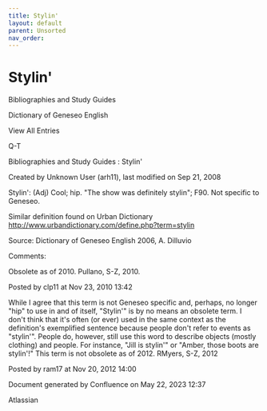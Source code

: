 ```yaml
---
title: Stylin'
layout: default
parent: Unsorted
nav_order:
---
```


# Stylin'

Bibliographies and Study Guides

Dictionary of Geneseo English

View All Entries

Q-T

Bibliographies and Study Guides : Stylin'

Created by  Unknown User (arh11), last modified on Sep 21, 2008

Stylin': (Adj) Cool; hip. &quot;The show was definitely stylin&quot;; F90. Not specific to Geneseo. 

Similar definition found on Urban Dictionary http://www.urbandictionary.com/define.php?term=stylin 

Source: Dictionary of Geneseo English 2006, A. Dilluvio

Comments:

Obsolete as of 2010. Pullano, S-Z, 2010.

Posted by clp11 at Nov 23, 2010 13:42

While I agree that this term is not Geneseo specific and, perhaps, no longer &quot;hip&quot; to use in and of itself, &quot;Stylin'&quot; is by no means an obsolete term. I don't think that it's often (or ever) used in the same context as the definition's exemplified sentence because people don't refer to events as &quot;stylin'&quot;. People do, however, still use this word to describe objects (mostly clothing) and people. For instance, &quot;Jill is stylin'&quot; or &quot;Amber, those boots are stylin'!&quot; This term is not obsolete as of 2012. RMyers, S-Z, 2012

Posted by ram17 at Nov 20, 2012 14:00

Document generated by Confluence on May 22, 2023 12:37

Atlassian
